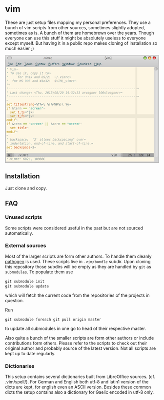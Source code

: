 ﻿---
Title: vim settings
Description: personal preferences for vim and a collection of IMHO helpful plugins etc.
Author: A. Wagner and others (cf. src)
---
# vim

These are just setup files mapping my personal preferences. They use a bunch of
vim scripts from other sources, sometimes slightly adopted, sometimes as is. A
bunch of them are homebrewn over the years. Though everyone can use this stuff
it might be absolutely useless to everyone except myself. But having it in a
public repo makes cloning of installation so much easier ;)

![Sample display of vim](vim.png)

## Installation

Just clone and copy.

## FAQ

### Unused scripts

Some scripts were considered useful in the past but are not sourced
automatically.

### External sources

Most of the larger scripts are form other authors. To handle them cleanly
[pathogen](https://github.com/tpope/vim-pathogen) is used. These scripts live in
`.vim/bundle` subdir. Upon cloning this repository those subdirs will be empty
as they are handled by `git` as `submodules`. To populate them use

    git submodule init
    git submodule update

which will fetch the current code from the repositories of the projects in
question.

Run

    git submodule foreach git pull origin master

to update all submodules in one go to head of their respective master.

Also quite a bunch of the smaller scripts are form other authors or include
contributions form others. Please refer to the scripts to check out their
original author and probably source of the latest version. Not all scripts are
kept up to date regularly.

### Dictionaries

This setup contains several dictionaries built from LibreOffice sources. (cf.
.vim/spell/). For German and English both utf-8 and latin1 version of the dicts
are kept, for english even an ASCII version. Besides these common dicts the
setup contains also a dictionary for Gaelic encoded in utf-8 only.
